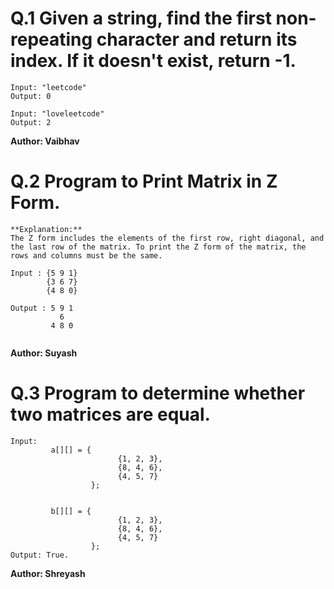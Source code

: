# Q.1 Given a string, find the first non-repeating character and return its index. If it doesn't exist, return -1.
```
Input: "leetcode"
Output: 0

Input: "loveleetcode"
Output: 2
```
**Author: Vaibhav**

# Q.2 Program to Print Matrix in Z Form.
```
**Explanation:**
The Z form includes the elements of the first row, right diagonal, and the last row of the matrix. To print the Z form of the matrix, the rows and columns must be the same.

Input : {5 9 1}
        {3 6 7}
        {4 8 0}

Output : 5 9 1
           6
         4 8 0 
         
```
**Author: Suyash**

# Q.3 Program to determine whether two matrices are equal.
``` 
Input:  
         a[][] = {       
                        {1, 2, 3},    
                        {8, 4, 6},    
                        {4, 5, 7}    
                  };
                  
        
         b[][] = {       
                        {1, 2, 3},    
                        {8, 4, 6},    
                        {4, 5, 7}    
                  };   
Output: True.

```

**Author: Shreyash**


